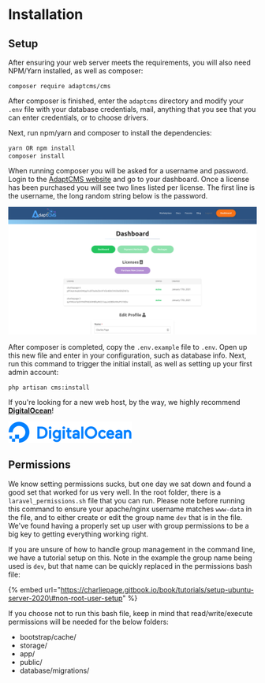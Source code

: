 # Installation

## Setup

After ensuring your web server meets the requirements, you will also need NPM/Yarn installed, as well as composer:

```text
composer require adaptcms/cms
```

After composer is finished, enter the `adaptcms` directory and modify your `.env` file with your database credentials, mail, anything that you see that you can enter credentials, or to choose drivers.

Next, run npm/yarn and composer to install the dependencies:

```text
yarn OR npm install
composer install
```

When running composer you will be asked for a username and password. Login to the [AdaptCMS website](https://www.adaptcms.com) and go to your dashboard. Once a license has been purchased you will see two lines listed per license. The first line is the username, the long random string below is the password.

![Example Dashboard at AdaptCMS.com](../.gitbook/assets/movavi-screenshot-007-adaptcms-new.adaptcms.com.jpg)

After composer is completed, copy the `.env.example` file to `.env`. Open up this new file and enter in your configuration, such as database info. Next, run this command to trigger the initial install, as well as setting up your first admin account:

```text
php artisan cms:install
```

If you're looking for a new web host, by the way, we highly recommend [**DigitalOcean**](https://m.do.co/c/083895eaa907)!

![](../.gitbook/assets/rsz_do_logo_horizontal_blue-3db19536.png)

## Permissions

We know setting permissions sucks, but one day we sat down and found a good set that worked for us very well. In the root folder, there is a `laravel_permissions.sh` file that you can run. Please note before running this command to ensure your apache/nginx username matches `www-data` in the file, and to either create or edit the group name `dev` that is in the file. We've found having a properly set up user with group permissions to be a big key to getting everything working right.

If you are unsure of how to handle group management in the command line, we have a tutorial setup on this. Note in the example the group name being used is `dev`, but that name can be quickly replaced in the permissions bash file:

{% embed url="https://charliepage.gitbook.io/book/tutorials/setup-ubuntu-server-2020\#non-root-user-setup" %}

If you choose not to run this bash file, keep in mind that read/write/execute permissions will be needed for the below folders:

* bootstrap/cache/
* storage/
* app/
* public/
* database/migrations/

